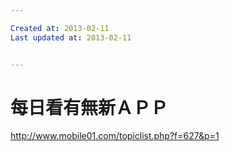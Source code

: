 ```yaml
---

Created at: 2013-02-11
Last updated at: 2013-02-11


---
```


# 每日看有無新ＡＰＰ


http://www.mobile01.com/topiclist.php?f=627&p=1

